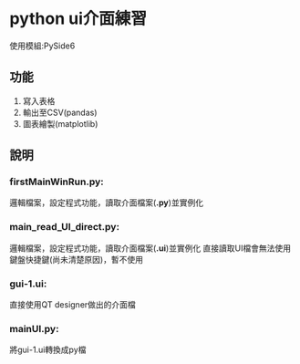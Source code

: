# python ui介面練習  
使用模組:PySide6  

## 功能
1. 寫入表格
2. 輸出至CSV(pandas)
3. 圖表繪製(matplotlib)

## 說明  
### firstMainWinRun.py:   
邏輯檔案，設定程式功能，讀取介面檔案(**.py**)並實例化
### main_read_UI_direct.py:   
邏輯檔案，設定程式功能，讀取介面檔案(**.ui**)並實例化
直接讀取UI檔會無法使用鍵盤快捷鍵(尚未清楚原因)，暫不使用
### gui-1.ui:  
直接使用QT designer做出的介面檔  
### mainUI.py:  
將gui-1.ui轉換成py檔
